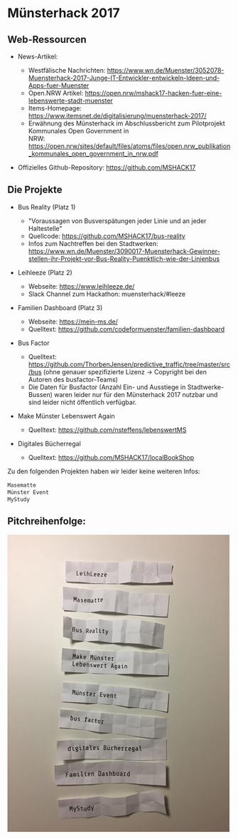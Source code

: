 # Münsterhack 2017

## Web-Ressourcen

* News-Artikel: 
  * Westfälische Nachrichten: https://www.wn.de/Muenster/3052078-Muensterhack-2017-Junge-IT-Entwickler-entwickeln-Ideen-und-Apps-fuer-Muenster
  * Open.NRW Artikel: https://open.nrw/mshack17-hacken-fuer-eine-lebenswerte-stadt-muenster  
  * Items-Homepage: https://www.itemsnet.de/digitalisierung/muensterhack-2017/
  * Erwähnung des Münsterhack im Abschlussbericht zum Pilotprojekt Kommunales Open Government in  
NRW: https://open.nrw/sites/default/files/atoms/files/open.nrw_publikation_kommunales_open_government_in_nrw.pdf

* Offizielles Github-Repository: https://github.com/MSHACK17

## Die Projekte

* Bus Reality (Platz 1)
  * "Voraussagen von Busverspätungen jeder Linie und an jeder Haltestelle"
  * Quellcode: https://github.com/MSHACK17/bus-reality
  * Infos zum Nachtreffen bei den Stadtwerken: https://www.wn.de/Muenster/3090017-Muensterhack-Gewinner-stellen-ihr-Projekt-vor-Bus-Reality-Puenktlich-wie-der-Linienbus
  
* Leihleeze (Platz 2)
  * Webseite: https://www.leihleeze.de/
  * Slack Channel zum Hackathon: muensterhack/#leeze

* Familien Dashboard (Platz 3)
  * Webseite: https://mein-ms.de/
  * Quelltext: https://github.com/codeformuenster/familien-dashboard

* Bus Factor 
  * Quelltext: https://github.com/ThorbenJensen/predictive_traffic/tree/master/src/bus (ohne genauer spezifizierte Lizenz -> Copyright bei den Autoren des busfactor-Teams)
  * Die Daten für Busfactor (Anzahl Ein- und Ausstiege in Stadtwerke-Bussen) waren leider nur für den Münsterhack 2017 nutzbar und sind leider nicht öffentlich verfügbar.

* Make Münster Lebenswert Again 
  * Quelltext: https://github.com/nsteffens/lebenswertMS

* Digitales Bücherregal
  * Quelltext: https://github.com/MSHACK17/localBookShop

Zu den folgenden Projekten haben wir leider keine weiteren Infos: 

    Masematte
    Münster Event
    MyStudy


## Pitchreihenfolge: 

![Pitchreihenfolge](./images/pitchreihenfolge2017.jpg)
